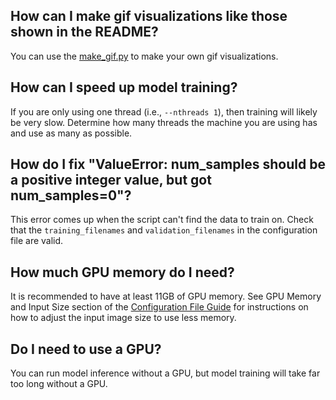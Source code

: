 


## How can I make gif visualizations like those shown in the README?
You can use the [make_gif.py](../unet3d/scripts/make_gif.py) to make your own gif visualizations.

## How can I speed up model training?
If you are only using one thread (i.e., ```--nthreads 1```), then training will 
likely be very slow. Determine how many threads the machine you are using has and use as
many as possible.

## How do I fix "ValueError: num_samples should be a positive integer value, but got num_samples=0"?
This error comes up when the script can't find the data to train on. 
Check that the ```training_filenames``` and ```validation_filenames``` in the configuration file are valid.

## How much GPU memory do I need?
It is recommended to have at least 11GB of GPU memory.
See GPU Memory and Input Size section of the [Configuration File Guide](./Configuration.md) for instructions on how to
adjust the input image size to use less memory.

## Do I need to use a GPU?
You can run model inference without a GPU, but model training will take far too long without a GPU.





